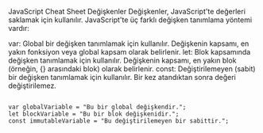 JavaScript Cheat Sheet
Değişkenler
Değişkenler, JavaScript'te değerleri saklamak için kullanılır. JavaScript'te üç farklı değişken tanımlama yöntemi vardır:

var: Global bir değişken tanımlamak için kullanılır. Değişkenin kapsamı, en yakın fonksiyon veya global kapsam olarak belirlenir.
let: Blok kapsamında değişken tanımlamak için kullanılır. Değişkenin kapsamı, en yakın blok (örneğin, {} arasındaki blok) olarak belirlenir.
const: Değiştirilemeyen (sabit) bir değişken tanımlamak için kullanılır. Bir kez atandıktan sonra değeri değiştirilemez.

<code>
var globalVariable = "Bu bir global değişkendir.";
let blockVariable = "Bu bir blok değişkenidir.";
const immutableVariable = "Bu değiştirilemeyen bir sabittir.";
</code>
